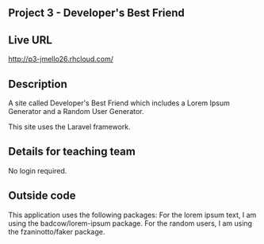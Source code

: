 ## Project 3 - Developer's Best Friend

## Live URL
http://p3-jmello26.rhcloud.com/

## Description
A site called Developer's Best Friend which includes a Lorem Ipsum Generator and a Random User Generator. 

This site uses the Laravel framework.

## Details for teaching team
No login required.

## Outside code
This application uses the following packages:
	For the lorem ipsum text, I am using the badcow/lorem-ipsum package.
	For the random users, I am using the fzaninotto/faker package.
